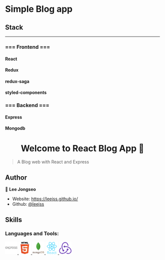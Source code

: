 # Simple Blog app

## Stack

***

### === Frontend ===

#### React

#### Redux

#### redux-saga

#### styled-components

### === Backend ===

#### Express

#### Mongodb

<h1 align="center">Welcome to React Blog App 👋</h1>
<p>
</p>

> A Blog web with React and Express

## Author

👤 **Lee Jongseo**

* Website: https://leejss.github.io/
* Github: [@leejss](https://github.com/leejss)

## Skills

<h3 align="left">Languages and Tools:</h3>

<p align="left">  <a href="https://expressjs.com" target="_blank"> <img src="https://raw.githubusercontent.com/devicons/devicon/master/icons/express/express-original-wordmark.svg" alt="express" width="40" height="40"/> </a> <a href="https://firebase.google.com/" target="_blank"> <a href="https://www.w3.org/html/" target="_blank"> <img src="https://raw.githubusercontent.com/devicons/devicon/master/icons/html5/html5-original-wordmark.svg" alt="html5" width="40" height="40"/> </a> <a href="https://www.mongodb.com/" target="_blank"> <img src="https://raw.githubusercontent.com/devicons/devicon/master/icons/mongodb/mongodb-original-wordmark.svg" alt="mongodb" width="40" height="40"/> </a> <a href="https://reactjs.org/" target="_blank"> <img src="https://raw.githubusercontent.com/devicons/devicon/master/icons/react/react-original-wordmark.svg" alt="react" width="40" height="40"/> </a> <a href="https://redux.js.org" target="_blank"> <img src="https://raw.githubusercontent.com/devicons/devicon/master/icons/redux/redux-original.svg" alt="redux" width="40" height="40"/> </a> </p>
